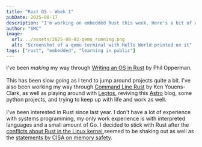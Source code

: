 ```yaml
---
title: "Rust OS - Week 1"
pubDate: 2025-08-17
description: "I'm working on embedded Rust this week. Here's a bit of what I've gotten working so far, up through implementing the println! macro in an unsafe environment."
author: "SMC"
image:
  url: ../assets/2025-08-02-qemu_running.png
  alt: "Screenshot of a qemu terminal with Hello World printed on it"
tags: ["rust", "embedded", "learning in public"]
---
```

I've been *making* my way through [Writing an OS in Rust](https://os.phil-opp.com) by Phil Opperman.   
<br/>
This has been slow going as I tend to jump around projects quite a bit. I've also been working my way through
<a href="https://www.oreilly.com/library/view/command-line-rust/9781098109424/" class="text-secondary">Command Line Rust</a>
by Ken Youens-Clark, as well as playing around with <a href="https://book.leptos.dev/" class="text-secondary">Leptos</a>,
reviving this  <a href="https://astro.build/" class="text-secondary">Astro</a> blog, some python projects, and trying to keep up with life and work as well. 
<br/>
<br/>
I've been interested in Rust since last year. I don't have a lot of experience with systems programming, my only work experience is with interpreted languages and a small amount of Go.
I decided to stick with Rust after the <a href="https://arstechnica.com/gadgets/2025/02/linux-leaders-pave-a-path-for-rust-in-kernel-while-supporting-c-veterans/" class="text-secondary">conflicts about Rust in the Linux kernel </a>
seemed to be shaking out as well as the <a href="https://www.cisa.gov/news-events/news/urgent-need-memory-safety-software-products" class="text-secondary">statements by CISA on memory safety</a>.




